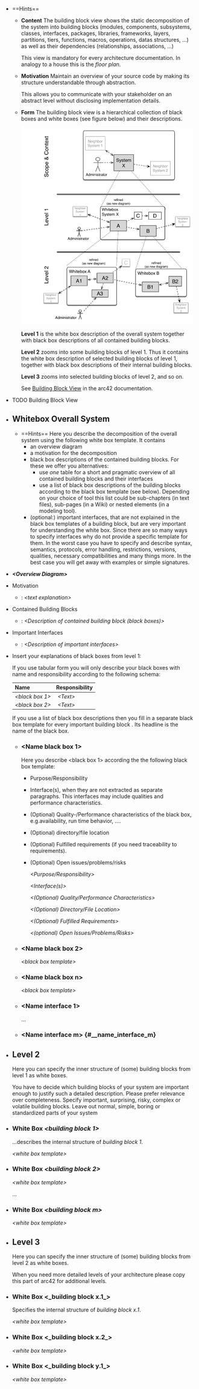 - ==Hints==
	- **Content**
	  The building block view shows the static decomposition of the system into building blocks (modules, components, subsystems, classes, interfaces, packages, libraries, frameworks, layers, partitions, tiers,
	  functions, macros, operations, datas structures, ...) as well as their dependencies (relationships, associations, ...)
	  
	  This view is mandatory for every architecture documentation. In analogy to a house this is the *floor plan*.
	- **Motivation**
	  Maintain an overview of your source code by making its structure understandable through abstraction.
	  
	  This allows you to communicate with your stakeholder on an abstract level without disclosing implementation details.
	- **Form**
	  The building block view is a hierarchical collection of black boxes and white boxes (see figure below) and their descriptions.
	  
	  ![Hierarchy of building blocks](images/05_building_blocks-EN.png)
	  
	  **Level 1** is the white box description of the overall system together with black box descriptions of all contained building blocks.
	  
	  **Level 2** zooms into some building blocks of level 1. Thus it contains the white box description of selected building blocks of level 1, together with black box descriptions of their internal building blocks.
	  
	  **Level 3** zooms into selected building blocks of level 2, and so on.
	  
	  See [Building Block View](https://docs.arc42.org/section-5/) in the arc42 documentation.
- TODO Building Block View
- ## Whitebox Overall System
	- ==Hints==
	  Here you describe the decomposition of the overall system using the following white box template. It contains
		- an overview diagram
		- a motivation for the decomposition
		- black box descriptions of the contained building blocks. For these we offer you alternatives:
			- use *one* table for a short and pragmatic overview of all   contained building blocks and their interfaces
			- use a list of black box descriptions of the building blocks   according to the black box template (see below). Depending on your choice of tool this list could be sub-chapters (in text
			    files), sub-pages (in a Wiki) or nested elements (in a modeling tool).
		- (optional:) important interfaces, that are not explained in the black box templates of a building block, but are very important for  understanding the white box. Since there are so many ways to specify  interfaces why do not provide a specific template for them. In the  worst case you have to specify and describe syntax, semantics,  protocols, error handling, restrictions, versions, qualities,  necessary compatibilities and many things more. In the best case you  will get away with examples or simple signatures.
- ***\<Overview Diagram>***
- Motivation
	- :   *\<text explanation>*
- Contained Building Blocks
	- :   *\<Description of contained building block (black boxes)>*
- Important Interfaces
	- :   *\<Description of important interfaces>*
- Insert your explanations of black boxes from level 1:
  
  If you use tabular form you will only describe your black boxes with name and responsibility according to the following schema:
  
  | **Name**              | **Responsibility**                            |
  |--------------------|------------------------------------|
  | *\<black box 1>*      |  *\<Text>*                                    |
  | *\<black box 2>*      |  *\<Text>*                                    |
  
  If you use a list of black box descriptions then you fill in a separate black box template for every important building block . Its headline is the name of the black box.
	- ### \<Name black box 1>
	  Here you describe \<black box 1> according the the following black box template:
		- Purpose/Responsibility
		- Interface(s), when they are not extracted as separate paragraphs.
		    This interfaces may include qualities and performance characteristics.
		- (Optional) Quality-/Performance characteristics of the black box, e.g.availability, run time behavior, ....
		- (Optional) directory/file location
		- (Optional) Fulfilled requirements (if you need traceability to requirements).
		- (Optional) Open issues/problems/risks
		  
		  *\<Purpose/Responsibility>*
		  
		  *\<Interface(s)>*
		  
		  *\<(Optional) Quality/Performance Characteristics>*
		  
		  *\<(Optional) Directory/File Location>*
		  
		  *\<(Optional) Fulfilled Requirements>*
		  
		  *\<(optional) Open Issues/Problems/Risks>*
	- ### \<Name black box 2>
	  
	  *\<black box template>*
	- ### \<Name black box n>
	  
	  *\<black box template>*
	- ### \<Name interface 1>
	  
	  ...
	- ### \<Name interface m> {#__name_interface_m}
- ## Level 2
  
  Here you can specify the inner structure of (some) building blocks from level 1 as white boxes.
  
  You have to decide which building blocks of your system are important enough to justify such a detailed description. Please prefer relevance over completeness. Specify important, surprising, risky, complex or volatile building blocks. Leave out normal, simple, boring or standardized parts of your system
- ### White Box *\<building block 1>*
  
  ...describes the internal structure of *building block 1*.
  
  *\<white box template>*
- ### White Box *\<building block 2>* 
  
  *\<white box template>*
  
  ...
- ### White Box *\<building block m>*
  
  *\<white box template>*
- ## Level 3
  
  Here you can specify the inner structure of (some) building blocks from level 2 as white boxes.
  
  When you need more detailed levels of your architecture please copy this part of arc42 for additional levels.
- ### White Box \<\_building block x.1\_\>
  
  Specifies the internal structure of *building block x.1*.
  
  *\<white box template>*
- ### White Box \<\_building block x.2\_\> 
  
  *\<white box template>*
- ### White Box \<\_building block y.1\_\> 
  
  *\<white box template>*